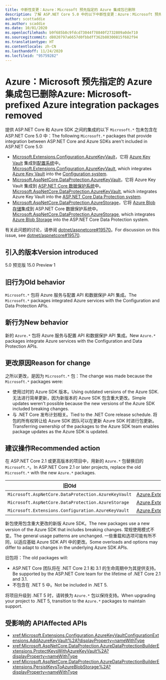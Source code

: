 ```yaml
---
title: 中断性变更：Azure：Microsoft 预先指定的 Azure 集成包已删除
description: 了解 ASP.NET Core 5.0 中的以下中断性变更：Azure：Microsoft 预先指定的 Azure 集成包已删除
author: scottaddie
ms.author: scaddie
ms.date: 10/01/2020
ms.openlocfilehash: b9f685b8c9fdcd73044f78840f2732809a0de710
ms.sourcegitcommit: d8020797a6657d0fbbdff362b80300815f682f94
ms.translationtype: HT
ms.contentlocale: zh-CN
ms.lasthandoff: 11/24/2020
ms.locfileid: "95759282"
---
```

# <a name="azure-microsoft-prefixed-azure-integration-packages-removed"></a><span data-ttu-id="50c5b-103">Azure：Microsoft 预先指定的 Azure 集成包已删除</span><span class="sxs-lookup"><span data-stu-id="50c5b-103">Azure: Microsoft-prefixed Azure integration packages removed</span></span>

<span data-ttu-id="50c5b-104">提供 ASP.NET Core 和 Azure SDK 之间的集成的以下 `Microsoft.*` 包未包含在 ASP.NET Core 5.0 中：</span><span class="sxs-lookup"><span data-stu-id="50c5b-104">The following `Microsoft.*` packages that provide integration between ASP.NET Core and Azure SDKs aren't included in ASP.NET Core 5.0:</span></span>

* <span data-ttu-id="50c5b-105">[Microsoft.Extensions.Configuration.AzureKeyVault](https://www.nuget.org/packages/Microsoft.Extensions.Configuration.AzureKeyVault/)，它将 [Azure Key Vault](/azure/key-vault/) 集成到[配置系统](/aspnet/core/fundamentals/configuration/)中。</span><span class="sxs-lookup"><span data-stu-id="50c5b-105">[Microsoft.Extensions.Configuration.AzureKeyVault](https://www.nuget.org/packages/Microsoft.Extensions.Configuration.AzureKeyVault/), which integrates [Azure Key Vault](/azure/key-vault/) into the [Configuration system](/aspnet/core/fundamentals/configuration/).</span></span>
* <span data-ttu-id="50c5b-106">[Microsoft.AspNetCore.DataProtection.AzureKeyVault](https://www.nuget.org/packages/Microsoft.AspNetCore.DataProtection.AzureKeyVault/)，它将 Azure Key Vault 集成到 [ASP.NET Core 数据保护系统](/aspnet/core/security/data-protection/introduction)中。</span><span class="sxs-lookup"><span data-stu-id="50c5b-106">[Microsoft.AspNetCore.DataProtection.AzureKeyVault](https://www.nuget.org/packages/Microsoft.AspNetCore.DataProtection.AzureKeyVault/), which integrates Azure Key Vault into the [ASP.NET Core Data Protection system](/aspnet/core/security/data-protection/introduction).</span></span>
* <span data-ttu-id="50c5b-107">[Microsoft.AspNetCore.DataProtection.AzureStorage](https://www.nuget.org/packages/Microsoft.AspNetCore.DataProtection.AzureStorage/)，它将 [Azure Blob 存储](/azure/storage/blobs/)集成到 ASP.NET Core 数据保护系统中。</span><span class="sxs-lookup"><span data-stu-id="50c5b-107">[Microsoft.AspNetCore.DataProtection.AzureStorage](https://www.nuget.org/packages/Microsoft.AspNetCore.DataProtection.AzureStorage/), which integrates [Azure Blob Storage](/azure/storage/blobs/) into the ASP.NET Core Data Protection system.</span></span>

<span data-ttu-id="50c5b-108">有关此问题的讨论，请参阅 [dotnet/aspnetcore#19570](https://github.com/dotnet/aspnetcore/issues/19570)。</span><span class="sxs-lookup"><span data-stu-id="50c5b-108">For discussion on this issue, see [dotnet/aspnetcore#19570](https://github.com/dotnet/aspnetcore/issues/19570).</span></span>

## <a name="version-introduced"></a><span data-ttu-id="50c5b-109">引入的版本</span><span class="sxs-lookup"><span data-stu-id="50c5b-109">Version introduced</span></span>

<span data-ttu-id="50c5b-110">5.0 预览版 1</span><span class="sxs-lookup"><span data-stu-id="50c5b-110">5.0 Preview 1</span></span>

## <a name="old-behavior"></a><span data-ttu-id="50c5b-111">旧行为</span><span class="sxs-lookup"><span data-stu-id="50c5b-111">Old behavior</span></span>

<span data-ttu-id="50c5b-112">`Microsoft.*` 包将 Azure 服务与配置 API 和数据保护 API 集成。</span><span class="sxs-lookup"><span data-stu-id="50c5b-112">The `Microsoft.*` packages integrated Azure services with the Configuration and Data Protection APIs.</span></span>

## <a name="new-behavior"></a><span data-ttu-id="50c5b-113">新行为</span><span class="sxs-lookup"><span data-stu-id="50c5b-113">New behavior</span></span>

<span data-ttu-id="50c5b-114">新的 `Azure.*` 包将 Azure 服务与配置 API 和数据保护 API 集成。</span><span class="sxs-lookup"><span data-stu-id="50c5b-114">New `Azure.*` packages integrate Azure services with the Configuration and Data Protection APIs.</span></span>

## <a name="reason-for-change"></a><span data-ttu-id="50c5b-115">更改原因</span><span class="sxs-lookup"><span data-stu-id="50c5b-115">Reason for change</span></span>

<span data-ttu-id="50c5b-116">之所以更改，是因为 `Microsoft.*` 包：</span><span class="sxs-lookup"><span data-stu-id="50c5b-116">The change was made because the `Microsoft.*` packages were:</span></span>

* <span data-ttu-id="50c5b-117">使用过时的 Azure SDK 版本。</span><span class="sxs-lookup"><span data-stu-id="50c5b-117">Using outdated versions of the Azure SDK.</span></span> <span data-ttu-id="50c5b-118">无法进行简单更新，因为新版本的 Azure SDK 包含重大更改。</span><span class="sxs-lookup"><span data-stu-id="50c5b-118">Simple updates weren't possible because the new versions of the Azure SDK included breaking changes.</span></span>
* <span data-ttu-id="50c5b-119">与 .NET Core 发布计划相关。</span><span class="sxs-lookup"><span data-stu-id="50c5b-119">Tied to the .NET Core release schedule.</span></span> <span data-ttu-id="50c5b-120">将包的所有权转让给 Azure SDK 团队可以在更新 Azure SDK 时进行包更新。</span><span class="sxs-lookup"><span data-stu-id="50c5b-120">Transferring ownership of the packages to the Azure SDK team enables package updates as the Azure SDK is updated.</span></span>

## <a name="recommended-action"></a><span data-ttu-id="50c5b-121">建议操作</span><span class="sxs-lookup"><span data-stu-id="50c5b-121">Recommended action</span></span>

<span data-ttu-id="50c5b-122">在 ASP.NET Core 2.1 或更高版本的项目中，用新的 `Azure.*` 包替换旧的 `Microsoft.*`。</span><span class="sxs-lookup"><span data-stu-id="50c5b-122">In ASP.NET Core 2.1 or later projects, replace the old `Microsoft.*` with the new `Azure.*` packages.</span></span>

| <span data-ttu-id="50c5b-123">旧</span><span class="sxs-lookup"><span data-stu-id="50c5b-123">Old</span></span> | <span data-ttu-id="50c5b-124">新建</span><span class="sxs-lookup"><span data-stu-id="50c5b-124">New</span></span> |
|--|--|
| `Microsoft.AspNetCore.DataProtection.AzureKeyVault` | [<span data-ttu-id="50c5b-125">Azure.Extensions.AspNetCore.DataProtection.Keys</span><span class="sxs-lookup"><span data-stu-id="50c5b-125">Azure.Extensions.AspNetCore.DataProtection.Keys</span></span>](https://www.nuget.org/packages/Azure.Extensions.AspNetCore.DataProtection.Keys) |
| `Microsoft.AspNetCore.DataProtection.AzureStorage` | [<span data-ttu-id="50c5b-126">Azure.Extensions.AspNetCore.DataProtection.Blobs</span><span class="sxs-lookup"><span data-stu-id="50c5b-126">Azure.Extensions.AspNetCore.DataProtection.Blobs</span></span>](https://www.nuget.org/packages/Azure.Extensions.AspNetCore.DataProtection.Blobs) |
| `Microsoft.Extensions.Configuration.AzureKeyVault` | [<span data-ttu-id="50c5b-127">Azure.Extensions.AspNetCore.Configuration.Secrets</span><span class="sxs-lookup"><span data-stu-id="50c5b-127">Azure.Extensions.AspNetCore.Configuration.Secrets</span></span>](https://www.nuget.org/packages/Azure.Extensions.AspNetCore.Configuration.Secrets) |

<span data-ttu-id="50c5b-128">新包使用包含重大更改的新版 Azure SDK。</span><span class="sxs-lookup"><span data-stu-id="50c5b-128">The new packages use a new version of the Azure SDK that includes breaking changes.</span></span> <span data-ttu-id="50c5b-129">常规使用模式不变。</span><span class="sxs-lookup"><span data-stu-id="50c5b-129">The general usage patterns are unchanged.</span></span> <span data-ttu-id="50c5b-130">一些重载和选项可能有所不同，以适应基础 Azure SDK API 中的更改。</span><span class="sxs-lookup"><span data-stu-id="50c5b-130">Some overloads and options may differ to adapt to changes in the underlying Azure SDK APIs.</span></span>

<span data-ttu-id="50c5b-131">旧包将：</span><span class="sxs-lookup"><span data-stu-id="50c5b-131">The old packages will:</span></span>

* <span data-ttu-id="50c5b-132">ASP.NET Core 团队将在 .NET Core 2.1 和 3.1 的生命周期中为其提供支持。</span><span class="sxs-lookup"><span data-stu-id="50c5b-132">Be supported by the ASP.NET Core team for the lifetime of .NET Core 2.1 and 3.1.</span></span>
* <span data-ttu-id="50c5b-133">不包含在 .NET 5 中。</span><span class="sxs-lookup"><span data-stu-id="50c5b-133">Not be included in .NET 5.</span></span>

<span data-ttu-id="50c5b-134">将项目升级到 .NET 5 时，请转换为 `Azure.*` 包以保持支持。</span><span class="sxs-lookup"><span data-stu-id="50c5b-134">When upgrading your project to .NET 5, transition to the `Azure.*` packages to maintain support.</span></span>

## <a name="affected-apis"></a><span data-ttu-id="50c5b-135">受影响的 API</span><span class="sxs-lookup"><span data-stu-id="50c5b-135">Affected APIs</span></span>

- <xref:Microsoft.Extensions.Configuration.AzureKeyVaultConfigurationExtensions.AddAzureKeyVault%2A?displayProperty=nameWithType>
- <xref:Microsoft.AspNetCore.DataProtection.AzureDataProtectionBuilderExtensions.ProtectKeysWithAzureKeyVault%2A?displayProperty=nameWithType>
- <xref:Microsoft.AspNetCore.DataProtection.AzureDataProtectionBuilderExtensions.PersistKeysToAzureBlobStorage%2A?displayProperty=nameWithType>

<!--

### Category

ASP.NET Core

### Affected APIs

- `Overload:Microsoft.Extensions.Configuration.AzureKeyVaultConfigurationExtensions.AddAzureKeyVault`
- `Overload:Microsoft.AspNetCore.DataProtection.AzureDataProtectionBuilderExtensions.ProtectKeysWithAzureKeyVault`
- `Overload:Microsoft.AspNetCore.DataProtection.AzureDataProtectionBuilderExtensions.PersistKeysToAzureBlobStorage`

-->

